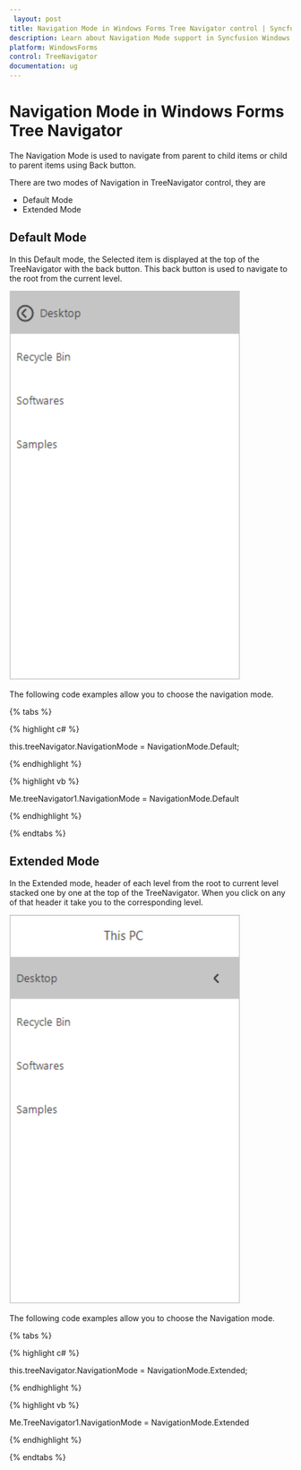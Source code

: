 ```yaml
---
 layout: post
title: Navigation Mode in Windows Forms Tree Navigator control | Syncfusion
description: Learn about Navigation Mode support in Syncfusion Windows Forms Tree Navigator control and more details.
platform: WindowsForms
control: TreeNavigator 
documentation: ug
---
```


# Navigation Mode in Windows Forms Tree Navigator

The Navigation Mode is used to navigate from parent to child items or child to parent items using Back button.

There are two modes of Navigation in TreeNavigator control, they are
*	Default Mode
*	Extended Mode



## Default Mode


In this Default mode, the Selected item is displayed at the top of the TreeNavigator with the back button. This back button is used to navigate to the root from the current level.

![Navigation-Default](Concept-and-Features_images/Navigation-Default.png)


The following code examples allow you to choose the navigation mode.

{% tabs %}

{% highlight c# %}

this.treeNavigator.NavigationMode = NavigationMode.Default;

{% endhighlight %}


{% highlight vb %}

Me.treeNavigator1.NavigationMode = NavigationMode.Default

{% endhighlight %}

{% endtabs %}

## Extended Mode

In the Extended mode, header of each level from the root to current level stacked one by one at the top of the TreeNavigator. When you click on any of that header it take you to the corresponding level. 

![Navigation-Extended](Concept-and-Features_images/Navigation-Extended.png)



The following code examples allow you to choose the Navigation mode.

{% tabs %}

{% highlight c# %}

this.treeNavigator.NavigationMode = NavigationMode.Extended;

{% endhighlight %}



{% highlight vb %}

Me.TreeNavigator1.NavigationMode = NavigationMode.Extended

{% endhighlight %}

{% endtabs %}
